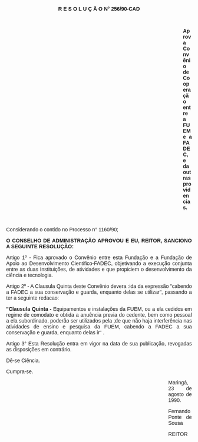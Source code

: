 <BODY>

<B><FONT FACE="Arial"><P ALIGN="CENTER">R E S O L U &Ccedil; &Atilde; O N° 256/90-CAD</P>
<P ALIGN="JUSTIFY"></P>
<P ALIGN="JUSTIFY">&nbsp;</P><DIR>
<DIR>
<DIR>
<DIR>
<DIR>
<DIR>
<DIR>
<DIR>
<DIR>
<DIR>
<DIR>
<DIR>

<P ALIGN="JUSTIFY">Aprova Conv&ecirc;nio de Coopera&ccedil;&atilde;o entre a FUEM e a FADEC, e da outras providencias.</P>
<P ALIGN="JUSTIFY"></P>
<P ALIGN="JUSTIFY">&nbsp;</P></DIR>
</DIR>
</DIR>
</DIR>
</DIR>
</DIR>
</DIR>
</DIR>
</DIR>
</DIR>
</DIR>
</DIR>

</B><P ALIGN="JUSTIFY">Considerando o contido no Processo n° 1160/90;</P>
<P ALIGN="JUSTIFY"></P>
<B><P ALIGN="JUSTIFY">O CONSELHO DE ADMINISTRA&Ccedil;&Atilde;O APROVOU E EU, REITOR, SANCIONO A SEGUINTE RESOLU&Ccedil;&Atilde;O:</P>
</B><P ALIGN="JUSTIFY"></P>
<P ALIGN="JUSTIFY">Artigo 1º - Fica aprovado o Conv&ecirc;nio entre esta Funda&ccedil;&atilde;o e a Funda&ccedil;&atilde;o de Apoio ao Desenvolvimento Cientifico-FADEC, objetivando a execu&ccedil;&atilde;o conjunta entre as duas Institui&ccedil;&otilde;es, de atividades e que propiciem o desenvolvimento da ci&ecirc;ncia e tecnologia.</P>
<P ALIGN="JUSTIFY">Artigo 2º - A Clausula Quinta deste Conv&ecirc;nio devera :ida da express&atilde;o "cabendo a FADEC a sua conserva&ccedil;&atilde;o e guarda, enquanto delas se utilizar", passando a ter a seguinte redacao:</P>
<B><P ALIGN="JUSTIFY">"Clausula Quinta - </B>Equipamentos e instala&ccedil;&otilde;es da FUEM, ou a ela cedidos em regime de comodato e obtida a anu&ecirc;ncia previa do cedente, bem como pessoal a ela subordinado, poder&atilde;o ser utilizados pela ;de que n&atilde;o haja interfer&ecirc;ncia nas atividades de ensino e pesquisa da FUEM, cabendo a FADEC a sua conserva&ccedil;&atilde;o e guarda, enquanto delas ir" .</P>
<P ALIGN="JUSTIFY">Artigo 3° Esta Resolu&ccedil;&atilde;o entra em vigor na data de sua publica&ccedil;&atilde;o, revogadas as disposi&ccedil;&otilde;es em contr&aacute;rio.</P>
<P ALIGN="JUSTIFY">D&ecirc;-se Ci&ecirc;ncia.</P>
<P ALIGN="JUSTIFY">Cumpra-se.</P><DIR>
<DIR>
<DIR>
<DIR>
<DIR>
<DIR>
<DIR>
<DIR>
<DIR>
<DIR>
<DIR>

<P ALIGN="JUSTIFY">Maring&aacute;, 23 de agosto de 1990. </P>
<P ALIGN="JUSTIFY"></P>
<P ALIGN="JUSTIFY"> Fernando Ponte de Sousa</P>
<P ALIGN="JUSTIFY">REITOR</P>
<P ALIGN="JUSTIFY"></P></DIR>
</DIR>
</DIR>
</DIR>
</DIR>
</DIR>
</DIR>
</DIR>
</DIR>
</DIR>
</DIR>
</FONT></BODY>
